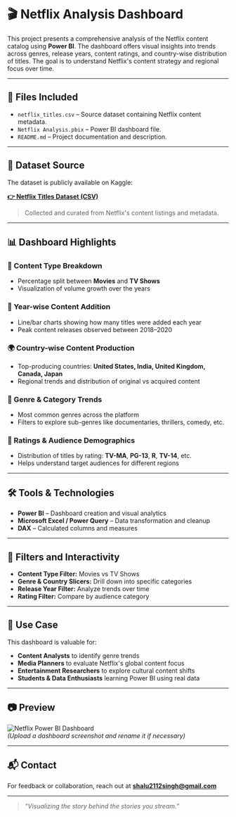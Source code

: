 # 🎬 Netflix Analysis Dashboard

This project presents a comprehensive analysis of the Netflix content catalog using **Power BI**. The dashboard offers visual insights into trends across genres, release years, content ratings, and country-wise distribution of titles. The goal is to understand Netflix's content strategy and regional focus over time.

---

## 📁 Files Included

- `netflix_titles.csv` – Source dataset containing Netflix content metadata.
- `Netflix Analysis.pbix` – Power BI dashboard file.
- `README.md` – Project documentation and description.

---

## 🔗 Dataset Source

The dataset is publicly available on Kaggle:

**[👉 Netflix Titles Dataset (CSV)](https://www.kaggle.com/datasets/shivamb/netflix-shows)**  
> Collected and curated from Netflix's content listings and metadata.

---

## 📊 Dashboard Highlights

### 🎥 Content Type Breakdown
- Percentage split between **Movies** and **TV Shows**
- Visualization of volume growth over the years

### 📅 Year-wise Content Addition
- Line/bar charts showing how many titles were added each year
- Peak content releases observed between 2018–2020

### 🌍 Country-wise Content Production
- Top-producing countries: **United States, India, United Kingdom, Canada, Japan**
- Regional trends and distribution of original vs acquired content

### 🧾 Genre & Category Trends
- Most common genres across the platform
- Filters to explore sub-genres like documentaries, thrillers, comedy, etc.

### 🔞 Ratings & Audience Demographics
- Distribution of titles by rating: **TV-MA**, **PG-13**, **R**, **TV-14**, etc.
- Helps understand target audiences for different regions

---

## 🛠 Tools & Technologies

- **Power BI** – Dashboard creation and visual analytics  
- **Microsoft Excel / Power Query** – Data transformation and cleanup  
- **DAX** – Calculated columns and measures  

---

## 📌 Filters and Interactivity

- **Content Type Filter:** Movies vs TV Shows  
- **Genre & Country Slicers:** Drill down into specific categories  
- **Release Year Filter:** Analyze trends over time  
- **Rating Filter:** Compare by audience category  

---

## 📌 Use Case

This dashboard is valuable for:
- **Content Analysts** to identify genre trends  
- **Media Planners** to evaluate Netflix's global content focus  
- **Entertainment Researchers** to explore cultural content shifts  
- **Students & Data Enthusiasts** learning Power BI using real data

---

## 📷 Preview

![Netflix Power BI Dashboard](./Netflix%20Analysis.png)  
*(Upload a dashboard screenshot and rename it if necessary)*

---

## 📬 Contact

For feedback or collaboration, reach out at **shalu2112singh@gmail.com**

---

> _“Visualizing the story behind the stories you stream.”_
